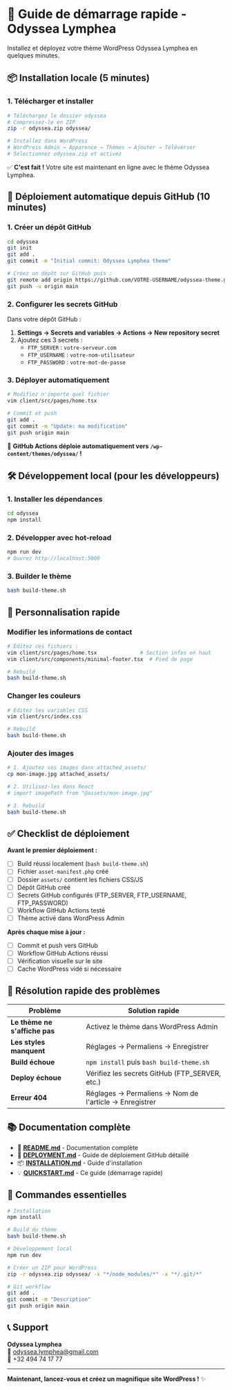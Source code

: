 # 🚀 Guide de démarrage rapide - Odyssea Lymphea

Installez et déployez votre thème WordPress Odyssea Lymphea en quelques minutes.

## 📦 Installation locale (5 minutes)

### 1. Télécharger et installer

```bash
# Téléchargez le dossier odyssea
# Compressez-le en ZIP
zip -r odyssea.zip odyssea/

# Installez dans WordPress
# WordPress Admin → Apparence → Thèmes → Ajouter → Téléverser
# Sélectionnez odyssea.zip et activez
```

✅ **C'est fait !** Votre site est maintenant en ligne avec le thème Odyssea Lymphea.

## 🔄 Déploiement automatique depuis GitHub (10 minutes)

### 1. Créer un dépôt GitHub

```bash
cd odyssea
git init
git add .
git commit -m "Initial commit: Odyssea Lymphea theme"

# Créez un dépôt sur GitHub puis :
git remote add origin https://github.com/VOTRE-USERNAME/odyssea-theme.git
git push -u origin main
```

### 2. Configurer les secrets GitHub

Dans votre dépôt GitHub :
1. **Settings → Secrets and variables → Actions → New repository secret**
2. Ajoutez ces 3 secrets :
   - `FTP_SERVER` : `votre-serveur.com`
   - `FTP_USERNAME` : `votre-nom-utilisateur`
   - `FTP_PASSWORD` : `votre-mot-de-passe`

### 3. Déployer automatiquement

```bash
# Modifiez n'importe quel fichier
vim client/src/pages/home.tsx

# Commit et push
git add .
git commit -m "Update: ma modification"
git push origin main
```

🎉 **GitHub Actions déploie automatiquement vers `/wp-content/themes/odyssea/` !**

## 🛠️ Développement local (pour les développeurs)

### 1. Installer les dépendances

```bash
cd odyssea
npm install
```

### 2. Développer avec hot-reload

```bash
npm run dev
# Ouvrez http://localhost:5000
```

### 3. Builder le thème

```bash
bash build-theme.sh
```

## 📝 Personnalisation rapide

### Modifier les informations de contact

```bash
# Éditez ces fichiers :
vim client/src/pages/home.tsx              # Section infos en haut
vim client/src/components/minimal-footer.tsx  # Pied de page

# Rebuild
bash build-theme.sh
```

### Changer les couleurs

```bash
# Éditez les variables CSS
vim client/src/index.css

# Rebuild
bash build-theme.sh
```

### Ajouter des images

```bash
# 1. Ajoutez vos images dans attached_assets/
cp mon-image.jpg attached_assets/

# 2. Utilisez-les dans React
# import imagePath from "@assets/mon-image.jpg"

# 3. Rebuild
bash build-theme.sh
```

## ✅ Checklist de déploiement

**Avant le premier déploiement :**

- [ ] Build réussi localement (`bash build-theme.sh`)
- [ ] Fichier `asset-manifest.php` créé
- [ ] Dossier `assets/` contient les fichiers CSS/JS
- [ ] Dépôt GitHub créé
- [ ] Secrets GitHub configurés (FTP_SERVER, FTP_USERNAME, FTP_PASSWORD)
- [ ] Workflow GitHub Actions testé
- [ ] Thème activé dans WordPress Admin

**Après chaque mise à jour :**

- [ ] Commit et push vers GitHub
- [ ] Workflow GitHub Actions réussi
- [ ] Vérification visuelle sur le site
- [ ] Cache WordPress vidé si nécessaire

## 🐛 Résolution rapide des problèmes

| Problème | Solution rapide |
|----------|----------------|
| **Le thème ne s'affiche pas** | Activez le thème dans WordPress Admin |
| **Les styles manquent** | Réglages → Permaliens → Enregistrer |
| **Build échoue** | `npm install` puis `bash build-theme.sh` |
| **Deploy échoue** | Vérifiez les secrets GitHub (FTP_SERVER, etc.) |
| **Erreur 404** | Réglages → Permaliens → Nom de l'article → Enregistrer |

## 📚 Documentation complète

- 📖 **[README.md](README.md)** - Documentation complète
- 🚀 **[DEPLOYMENT.md](DEPLOYMENT.md)** - Guide de déploiement GitHub détaillé
- 📦 **[INSTALLATION.md](INSTALLATION.md)** - Guide d'installation
- 💡 **[QUICKSTART.md](QUICKSTART.md)** - Ce guide (démarrage rapide)

## 🎯 Commandes essentielles

```bash
# Installation
npm install

# Build du thème
bash build-theme.sh

# Développement local
npm run dev

# Créer un ZIP pour WordPress
zip -r odyssea.zip odyssea/ -x "*/node_modules/*" -x "*/.git/*"

# Git workflow
git add .
git commit -m "Description"
git push origin main
```

## 📞 Support

**Odyssea Lymphea**  
📧 odyssea.lymphea@gmail.com  
📱 +32 494 74 17 77

---

**Maintenant, lancez-vous et créez un magnifique site WordPress !** ✨
